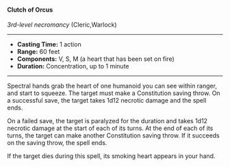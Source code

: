 #### Clutch of Orcus
*3rd-level necromancy* (Cleric,Warlock)
___
- **Casting Time:** 1 action
- **Range:** 60 feet
- **Components:** V, S, M (a heart that has been set on fire)
- **Duration:** Concentration, up to 1 minute
---
Spectral hands grab the heart of one humanoid you
can see within ranger, and start to squeeze. The
target must make a Constitution saving throw. On a
successful save, the target takes 1d12 necrotic
damage and the spell ends.

On a failed save, the target is paralyzed for the
duration and takes 1d12 necrotic damage at the start
of each of its turns. At the end of each of its turns,
the target can make another Constitution saving
throw. If it succeeds on the saving throw, the spell
ends.

If the target dies during this spell, its smoking
heart appears in your hand.
